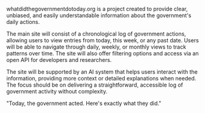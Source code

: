 whatdidthegovernmentdotoday.org is a project created to provide clear, unbiased, and easily understandable information about the government's daily actions.

The main site will consist of a chronological log of government actions, allowing users to view entries from today, this week, or any past date. Users will be able to navigate through daily, weekly, or monthly views to track patterns over time. The site will also offer filtering options and access via an open API for developers and researchers.

The site will be supported by an AI system that helps users interact with the information, providing more context or detailed explanations when needed. The focus should be on delivering a straightforward, accessible log of government activity without complexity.

"Today, the government acted. Here's exactly what they did."
